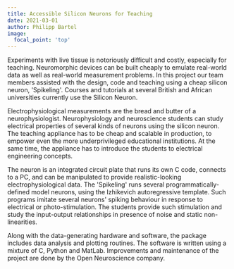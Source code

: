 ```yaml
---
title: Accessible Silicon Neurons for Teaching
date: 2021-03-01
author: Philipp Bartel
image:
  focal_point: 'top'
---
```


Experiments with live tissue is notoriously difficult and costly, especially for teaching. Neuromorphic devices can be built cheaply to emulate real-world data as well as real-world measurement problems. In this project our team members assisted with the design, code and teaching using a cheap silicon neuron, 'Spikeling'. Courses and tutorials at several British and African universities currently use the Silicon Neuron.

<!--more-->

Electrophysiological measurements are the bread and butter of a neurophysiologist. Neurophysiology and neuroscience students can study electrical properties of several kinds of neurons using the silicon neuron. The teaching appliance has to be cheap and scalable in production, to empower even the more underprivileged educational institutions. At the same time, the appliance has to introduce the students to electrical engineering concepts.

The neuron is an integrated circuit plate that runs its own C code, connects to a PC, and can be manipulated to provide realistic-looking electrophysiological data. The 'Spikeling' runs several programmatically-defined model neurons, using the Izhikevich autoregressive template. Such programs imitate several neurons' spiking behaviour in response to electrical or photo-stimulation. The students provide such stimulation and study the input-output relationships in presence of noise and static non-linearities.

Along with the data-generating hardware and software, the package includes data analysis and plotting routines. The software is written using a mixture of C, Python and MatLab. Improvements and maintenance of the project are done by the Open Neuroscience company.